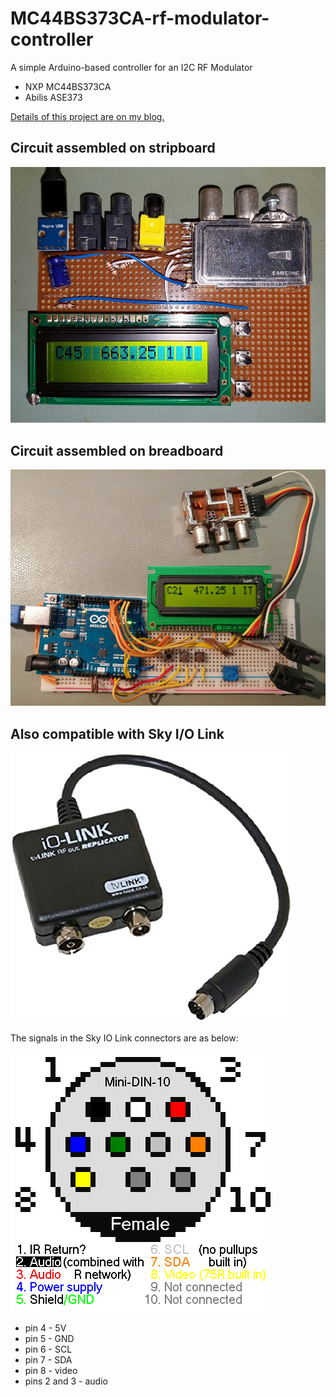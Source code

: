 # MC44BS373CA-rf-modulator-controller

A simple Arduino-based controller for an I2C RF Modulator

* NXP MC44BS373CA
* Abilis ASE373

[Details of this project are on my blog.](https://nick-elec.blogspot.com/2020/02/experimenting-with-programmable-rf.html)

## Circuit assembled on stripboard

![stripboard](images/photo-stripboard.jpg)

## Circuit assembled on breadboard

![breadboard](images/photo-breadboard.jpg)

## Also compatible with Sky I/O Link

![Image of Sky IO Link](images/iolink.jpg)

The signals in the Sky IO Link connectors are as below:

![Sky IO Link Pinout](images/iolink-pinout.png)

* pin 4 - 5V
* pin 5 - GND
* pin 6 - SCL
* pin 7 - SDA
* pin 8 - video
* pins 2 and 3 - audio
